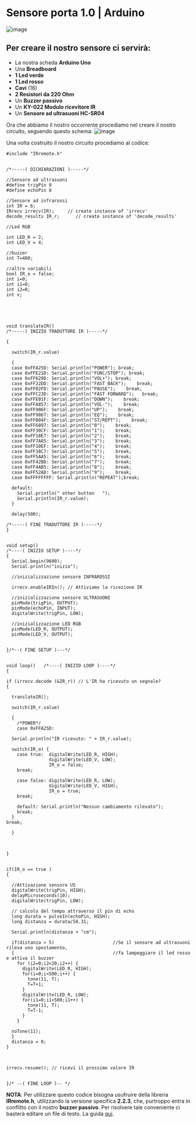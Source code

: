 # Sensore porta 1.0 | Arduino
![image](https://user-images.githubusercontent.com/117084283/216158204-8aa677cf-3be8-47aa-aecf-a785b7ce4140.png)

## Per creare il nostro sensore ci servirà:
- La nostra scheda **Arduino Uno**
- Una **Breadboard**
- **1 Led verde**
- **1 Led rosso**
- **Cavi** (16)
- **2 Resistori da 220 Ohm**
- Un **Buzzer passivo**
- Un **KY-022 Modulo ricevitore IR**
- Un **Sensore ad ultrasuoni HC-SR04**


Ora che abbiamo il nostro occorrente procediamo nel creare il nostro circuito, seguendo questo schema:
![image](https://user-images.githubusercontent.com/117084283/216169501-a4ba4705-f99d-4c62-b4fb-4be3aee183ff.png)


Una volta costruito il nostro circuito procediamo al codice:

    

    #include "IRremote.h" 


    /*-----( DICHIARAZIONI )-----*/

    //Sensore ad ultrasuoni
    #define trigPin 9
    #define echoPin 8

    //Sensore ad infrarossi
    int IR = 6; 
    IRrecv irrecv(IR);     // create instance of 'irrecv'
    decode_results IR_r;      // create instance of 'decode_results'

    //Led RGB

    int LED_R = 2;
    int LED_V = 4;

    //buzzer
    int T=400;

    //altre variabili
    bool IR_o = false;
    int i=0;
    int i1=0;
    int i2=0;
    int v;




    
    void translateIR() 
    /*-----( INIZIO TRADUTTORE IR )-----*/

    {

      switch(IR_r.value)

      {
      case 0xFFA25D: Serial.println("POWER"); break;
      case 0xFFE21D: Serial.println("FUNC/STOP"); break;
      case 0xFF629D: Serial.println("VOL+"); break;
      case 0xFF22DD: Serial.println("FAST BACK");    break;
      case 0xFF02FD: Serial.println("PAUSE");    break;
      case 0xFFC23D: Serial.println("FAST FORWARD");   break;
      case 0xFFE01F: Serial.println("DOWN");    break;
      case 0xFFA857: Serial.println("VOL-");    break;
      case 0xFF906F: Serial.println("UP");    break;
      case 0xFF9867: Serial.println("EQ");    break;
      case 0xFFB04F: Serial.println("ST/REPT");    break;
      case 0xFF6897: Serial.println("0");    break;
      case 0xFF30CF: Serial.println("1");    break;
      case 0xFF18E7: Serial.println("2");    break;
      case 0xFF7A85: Serial.println("3");    break;
      case 0xFF10EF: Serial.println("4");    break;
      case 0xFF38C7: Serial.println("5");    break;
      case 0xFF5AA5: Serial.println("6");    break;
      case 0xFF42BD: Serial.println("7");    break;
      case 0xFF4AB5: Serial.println("8");    break;
      case 0xFF52AD: Serial.println("9");    break;
      case 0xFFFFFFFF: Serial.println("REPEAT");break;  

      default: 
        Serial.println(" other button   ");
        Serial.println(IR_r.value);
      }

      delay(500);

    /*-----( FINE TRADUTTORE IR )-----*/
    } 


    void setup()   
    /*----( INIZIO SETUP )----*/
    {
      Serial.begin(9600);
      Serial.println("inizio");

      //inizializzazione sensore INFRAROSSI
  
      irrecv.enableIRIn(); // Attiviamo la ricezione IR

      //inizializzazione sensore ULTRASUONI
      pinMode(trigPin, OUTPUT);
      pinMode(echoPin, INPUT);
      digitalWrite(trigPin, LOW);

      //inizializzazione LED RGB
      pinMode(LED_R, OUTPUT);
      pinMode(LED_V, OUTPUT);


    }/*--( FINE SETUP )---*/


    void loop()   /*----( INIZIO LOOP )----*/
    {

    if (irrecv.decode (&IR_r)) // L'IR ha ricevuto un segnale?
    {
  
      translateIR();

      switch(IR_r.value)
  
      {
        /*POWER*/
        case 0xFFA25D: 
     
      Serial.println("IR ricevuto: " + IR_r.value);

      switch(IR_o) {
        case true:  digitalWrite(LED_R, HIGH);
                    digitalWrite(LED_V, LOW);
                    IR_o = false;
        break;

        case false: digitalWrite(LED_R, LOW);
                    digitalWrite(LED_V, HIGH);
                    IR_o = true;
        break;
        
        default: Serial.println("Nessun cambiamento rilevato");
        break;
      }
    break;

      }


  
    } 


    if(IR_o == true ) 
    {

      //Attivazione sensore US
      digitalWrite(trigPin, HIGH);
      delayMicroseconds(10);
      digitalWrite(trigPin, LOW);
  
      // calcolo del tempo attraverso il pin di echo
      long durata = pulseIn(echoPin, HIGH);
      long distanza = durata/58.31;

      Serial.println(distanza + "cm");

      if(distanza > 5)                      //Se il sensore ad ultrasuoni rileva uno spostamento,
      {                                     //fa lampeggiare il led rosso e attiva il buzzer
        for (i2=0;i2<20;i2++) {         
          digitalWrite(LED_R, HIGH);
          for(i=0;i<500;i++) {
            tone(11, T);
            T=T+1;
          }
          digitalWrite(LED_R, LOW);
          for(i1=0;i1<500;i1++) {
            tone(11, T);
            T=T-1;
          }
        }
  
      noTone(11);  
      }
      distanza = 0;
    }



    irrecv.resume(); // ricevi il prossimo valore IR


    }/* --( FINE LOOP )-- */
    
    
**NOTA**: Per utilizzare questo codice bisogna usufruire della libreria **IRremote.h**, utilizzando la versione specifica **2.2.3**, che, purtroppo entra in conflitto con il nostro **buzzer passivo**. Per risolvere tale conveniente ci basterà editare un file di testo. La guida [qui](https://forum.arduino.cc/t/irremote-library-conflicts-with-tone-function/118426/6).




